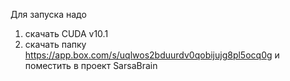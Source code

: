 Для запуска надо 
1. скачать CUDA v10.1
2. скачать папку https://app.box.com/s/uqlwos2bduurdv0qobijujg8pl5ocq0g и поместить в проект SarsaBrain
